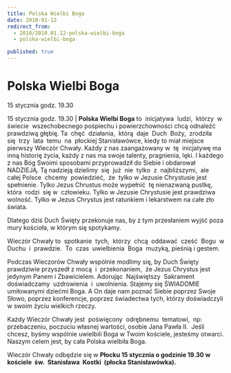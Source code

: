 ```yaml
---
title: Polska Wielbi Boga
date: 2010-01-12
redirect_from: 
  - 2010/2010.01.12-polska-wielbi-boga
  - polska-wielbi-boga

published: true
---
```




# Polska Wielbi Boga

<time>15 stycznia godz. 19.30</time>

15 stycznia godz. 19.30 | 
**Polska Wielbi Boga** to&nbsp; inicjatywa&nbsp; ludzi,&nbsp; którzy&nbsp; w&nbsp; świecie&nbsp; wszechobecnego pośpiechu i powierzchowności chcą odnaleźć prawdziwą głębię. Ta&nbsp; chęć&nbsp; działania,&nbsp; którą&nbsp; daje&nbsp; Duch&nbsp; Boży,&nbsp; zrodziła&nbsp; się&nbsp; trzy&nbsp; lata&nbsp; temu&nbsp; na&nbsp; płockiej&nbsp;Stanisławówce, kiedy to miał miejsce pierwszy Wieczór Chwały.
Każdy z nas zaangażowany w&nbsp; tę&nbsp; inicjatywę ma&nbsp; inną historię życia, każdy z nas ma swoje talenty, pragnienia, lęki. I każdego z nas Bóg Swoimi sposobami przyprowadził do Siebie i 
obdarował&nbsp; NADZIEJĄ.&nbsp;Tą&nbsp;nadzieją&nbsp;dzielimy&nbsp; się&nbsp; już&nbsp; nie&nbsp; tylko&nbsp; z&nbsp; najbliższymi,&nbsp; ale&nbsp; całej Polsce&nbsp; chcemy&nbsp; 
powiedzieć,&nbsp; że&nbsp; tylko w Jezusie Chrystusie jest spełnienie. Tylko Jezus Chrustus może wypełnić&nbsp; tę nienazwaną pustkę, która&nbsp; rodzi&nbsp; się w&nbsp; człowieku. 
Tylko w Jezusie Chrystusie jest prawdziwa wolność. Tylko w Jezus Chrystus jest ratunkiem i lekarstwem na całe zło świata. 

Dlatego dziś Duch Święty przekonuje nas, by z tym przesłaniem wyjść poza mury kościoła,&nbsp;w którym się spotykamy. 

Wieczór Chwały to&nbsp; spotkanie&nbsp; tych,&nbsp; którzy&nbsp; chcą&nbsp; oddawać&nbsp; cześć&nbsp; Bogu&nbsp; w Duchu&nbsp; i&nbsp; prawdzie.&nbsp; To&nbsp; czas&nbsp; uwielbienia&nbsp; Boga&nbsp; muzyką, pieśnią&nbsp;i&nbsp;gestem.&nbsp;

Podczas&nbsp;Wieczorów Chwały wspólnie modlimy się, by Duch Święty prawdziwie przyszedł z&nbsp;mocą&nbsp; i&nbsp; przekonaniem,&nbsp; że Jezus Chrystus jest jedynym Panem i 
Zbawicielem. Adorując&nbsp; Najświętszy&nbsp; Sakrament&nbsp; doświadczamy&nbsp; uzdrowienia&nbsp; i&nbsp; uwolnienia. Stajemy się ŚWIADOMIE umiłowanymi dziećmi Boga. A On daje nam poznać Siebie poprzez Swoje Słowo, poprzez konferencje, poprzez świadectwa tych,&nbsp;którzy doświadczyli w swoim życiu wielkich rzeczy.&nbsp; 

Każdy Wieczór Chwały jest&nbsp; poświęcony&nbsp; odrębnemu&nbsp; tematowi,&nbsp; np: przebaczeniu, poczuciu własnej wartości, osobie Jana Pawła II.&nbsp; 
Jeśli chcesz, byśmy wspólnie uwielbili Boga w Twoim kościele, jesteśmy otwarci. 
Naszym celem jest, by cała Polska wielbiła Boga.

Wieczór Chwały odbędzie się w **Płocku 15 stycznia o godzinie 19.30 w kościele&nbsp; św.&nbsp; Stanisława&nbsp; Kostki&nbsp; (płocka Stanisławówka).**


<!--CONTENT FROM OLD SERVER (jos before 2013): 15 stycznia godz. 19.30 | 
**Polska Wielbi Boga** to&nbsp; inicjatywa&nbsp; ludzi,&nbsp; którzy&nbsp; w&nbsp; świecie&nbsp; wszechobecnego pośpiechu i powierzchowności chcą odnaleźć prawdziwą głębię. Ta&nbsp; chęć&nbsp; działania,&nbsp; którą&nbsp; daje&nbsp; Duch&nbsp; Boży,&nbsp; zrodziła&nbsp; się&nbsp; trzy&nbsp; lata&nbsp; temu&nbsp; na&nbsp; płockiej&nbsp;Stanisławówce, kiedy to miał miejsce pierwszy Wieczór Chwały.
Każdy z nas zaangażowany w&nbsp; tę&nbsp; inicjatywę ma&nbsp; inną historię życia, każdy z nas ma swoje talenty, pragnienia, lęki. I każdego z nas Bóg Swoimi sposobami przyprowadził do Siebie i 
obdarował&nbsp; NADZIEJĄ.&nbsp;Tą&nbsp;nadzieją&nbsp;dzielimy&nbsp; się&nbsp; już&nbsp; nie&nbsp; tylko&nbsp; z&nbsp; najbliższymi,&nbsp; ale&nbsp; całej Polsce&nbsp; chcemy&nbsp; powiedzieć,&nbsp; że&nbsp; tylko w Jezusie Chrystusie jest spełnienie. Tylko Jezus Chrustus może wypełnić&nbsp; tę nienazwaną pustkę, która&nbsp; rodzi&nbsp; się w&nbsp; człowieku. 
Tylko w Jezusie Chrystusie jest prawdziwa wolność. Tylko w Jezus Chrystus jest ratunkiem i lekarstwem na całe zło świata. 

Dlatego dziś Duch Święty przekonuje nas, by z tym przesłaniem wyjść poza mury kościoła,&nbsp;w którym się spotykamy. 

Wieczór Chwały to&nbsp; spotkanie&nbsp; tych,&nbsp; którzy&nbsp; chcą&nbsp; oddawać&nbsp; cześć&nbsp; Bogu&nbsp; w Duchu&nbsp; i&nbsp; prawdzie.&nbsp; To&nbsp; czas&nbsp; uwielbienia&nbsp; Boga&nbsp; muzyką, pieśnią&nbsp;i&nbsp;gestem.&nbsp;

Podczas&nbsp;Wieczorów Chwały wspólnie modlimy się, by Duch Święty prawdziwie przyszedł z&nbsp;mocą&nbsp; i&nbsp; przekonaniem,&nbsp; że Jezus Chrystus jest jedynym Panem i Zbawicielem. Adorując&nbsp; Najświętszy&nbsp; Sakrament&nbsp; doświadczamy&nbsp; uzdrowienia&nbsp; i&nbsp; uwolnienia. Stajemy się ŚWIADOMIE umiłowanymi dziećmi Boga. A On daje nam poznać Siebie poprzez Swoje Słowo, poprzez konferencje, poprzez świadectwa tych,&nbsp;którzy doświadczyli w swoim życiu wielkich rzeczy.&nbsp; 

Każdy Wieczór Chwały jest&nbsp; poświęcony&nbsp; odrębnemu&nbsp; tematowi,&nbsp; np: przebaczeniu, poczuciu własnej wartości, osobie Jana Pawła II.&nbsp; 
Jeśli chcesz, byśmy wspólnie uwielbili Boga w Twoim kościele, jesteśmy otwarci. 
Naszym celem jest, by cała Polska wielbiła Boga.

Wieczór Chwały odbędzie się w **Płocku 15 stycznia o godzinie 19.30 w kościele&nbsp; św.&nbsp; Stanisława&nbsp; Kostki&nbsp; (płocka Stanisławówka).**

-->

<!--{{json:{"created_date":"2010-01-12 21:58:20","publish_down":"0000-00-00 00:00:00","id":"845"}}}-->